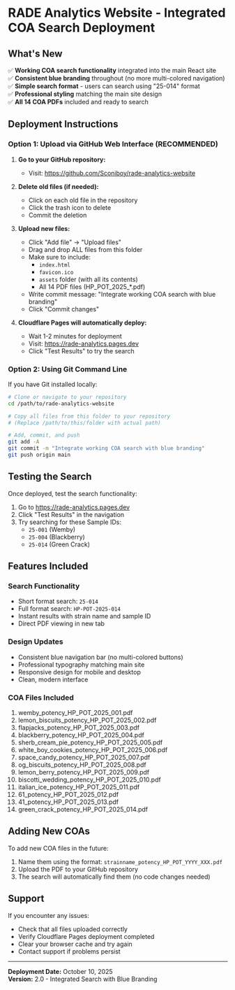 # RADE Analytics Website - Integrated COA Search Deployment

## What's New
✅ **Working COA search functionality** integrated into the main React site  
✅ **Consistent blue branding** throughout (no more multi-colored navigation)  
✅ **Simple search format** - users can search using "25-014" format  
✅ **Professional styling** matching the main site design  
✅ **All 14 COA PDFs** included and ready to search  

## Deployment Instructions

### Option 1: Upload via GitHub Web Interface (RECOMMENDED)

1. **Go to your GitHub repository:**
   - Visit: https://github.com/Sconiboy/rade-analytics-website

2. **Delete old files (if needed):**
   - Click on each old file in the repository
   - Click the trash icon to delete
   - Commit the deletion

3. **Upload new files:**
   - Click "Add file" → "Upload files"
   - Drag and drop ALL files from this folder
   - Make sure to include:
     - `index.html`
     - `favicon.ico`
     - `assets` folder (with all its contents)
     - All 14 PDF files (HP_POT_2025_*.pdf)
   - Write commit message: "Integrate working COA search with blue branding"
   - Click "Commit changes"

4. **Cloudflare Pages will automatically deploy:**
   - Wait 1-2 minutes for deployment
   - Visit: https://rade-analytics.pages.dev
   - Click "Test Results" to try the search

### Option 2: Using Git Command Line

If you have Git installed locally:

```bash
# Clone or navigate to your repository
cd /path/to/rade-analytics-website

# Copy all files from this folder to your repository
# (Replace /path/to/this/folder with actual path)

# Add, commit, and push
git add -A
git commit -m "Integrate working COA search with blue branding"
git push origin main
```

## Testing the Search

Once deployed, test the search functionality:

1. Go to https://rade-analytics.pages.dev
2. Click "Test Results" in the navigation
3. Try searching for these Sample IDs:
   - `25-001` (Wemby)
   - `25-004` (Blackberry)
   - `25-014` (Green Crack)

## Features Included

### Search Functionality
- Short format search: `25-014`
- Full format search: `HP-POT-2025-014`
- Instant results with strain name and sample ID
- Direct PDF viewing in new tab

### Design Updates
- Consistent blue navigation bar (no multi-colored buttons)
- Professional typography matching main site
- Responsive design for mobile and desktop
- Clean, modern interface

### COA Files Included
1. wemby_potency_HP_POT_2025_001.pdf
2. lemon_biscuits_potency_HP_POT_2025_002.pdf
3. flapjacks_potency_HP_POT_2025_003.pdf
4. blackberry_potency_HP_POT_2025_004.pdf
5. sherb_cream_pie_potency_HP_POT_2025_005.pdf
6. white_boy_cookies_potency_HP_POT_2025_006.pdf
7. space_candy_potency_HP_POT_2025_007.pdf
8. og_biscuits_potency_HP_POT_2025_008.pdf
9. lemon_berry_potency_HP_POT_2025_009.pdf
10. biscotti_wedding_potency_HP_POT_2025_010.pdf
11. italian_ice_potency_HP_POT_2025_011.pdf
12. 61_potency_HP_POT_2025_012.pdf
13. 41_potency_HP_POT_2025_013.pdf
14. green_crack_potency_HP_POT_2025_014.pdf

## Adding New COAs

To add new COA files in the future:

1. Name them using the format: `strainname_potency_HP_POT_YYYY_XXX.pdf`
2. Upload the PDF to your GitHub repository
3. The search will automatically find them (no code changes needed)

## Support

If you encounter any issues:
- Check that all files uploaded correctly
- Verify Cloudflare Pages deployment completed
- Clear your browser cache and try again
- Contact support if problems persist

---

**Deployment Date:** October 10, 2025  
**Version:** 2.0 - Integrated Search with Blue Branding

